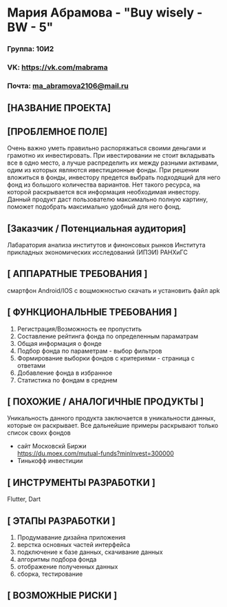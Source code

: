 # Мария Абрамова - "Buy wisely - BW - 5"
### Группа: 10И2
### VK: https://vk.com/mabrama
### Почта: ma_abramova2106@mail.ru


## [НАЗВАНИЕ ПРОЕКТА]


## [ПРОБЛЕМНОЕ ПОЛЕ]
Очень важно уметь правильно распоряжаться своими деньгами и грамотно их инвестировать. При ивестировании не стоит вкладывать все в одно место, а лучше распределить их между разными активами, одим из которых являются ивестиционные фонды. 
При решении вложиться в фонды, инвестору предется выбрать подходящий для него фонд из большого количества вариантов. Нет такого ресурса, на которой раскрывается вся информация необходимая инвестору. Данный продукт даст пользователю максимально полную картину, поможет подобрать максимально удобный для него фонд.


## [Заказчик / Потенциальная аудитория]
Лабаратория анализа институтов и финонсовых рынков Института прикладных экономических исследований (ИПЭИ) РАНХиГС


## [ АППАРАТНЫЕ ТРЕБОВАНИЯ ]
смартфон Android/IOS с вощможностью скачать и установить файл apk



## [ ФУНКЦИОНАЛЬНЫЕ ТРЕБОВАНИЯ ]
1. Регистрация/Возможность ее пропустить
2. Составление рейтинга фонда по определенным параматрам
3. Общая информация о фонде
4. Подбор фонда по параметрам - выбор фильтров
5. Формирование выборки фондов с критериями - страница с ответами
6. Добавление фонда в избранное
7. Статистика по фондам в среднем


## [ ПОХОЖИЕ / АНАЛОГИЧНЫЕ ПРОДУКТЫ ]

Уникальность данного продукта заключается в уникальности данных, которые он раскрывает. Все дальнейшие примеры раскрывают только список своих фондов
* сайт Московскй Биржи <br>
https://du.moex.com/mutual-funds?minInvest=300000
* Тинькофф инвестиции

## [ ИНСТРУМЕНТЫ РАЗРАБОТКИ ]
Flutter, Dart


## [ ЭТАПЫ РАЗРАБОТКИ ]
1. Продумавание дизайна приложения
2. верстка основных частей интерфейса
3. подключение к базе данных, скачивание данных
4. алгоритмы подбора фонда
5. отображение полученных данных
6. сборка, тестирование


## [ ВОЗМОЖНЫЕ РИСКИ ]

